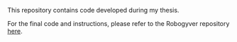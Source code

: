 This repository contains code developed during my thesis.

For the final code and instructions, please refer to the Robogyver repository [here](https://github.com/Lnair1993/Robogyver-Tool-Macgyvering).
